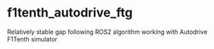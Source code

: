 # f1tenth_autodrive_ftg
Relatively stable gap following ROS2 algorithm working with Autodrive F1Tenth simulator
